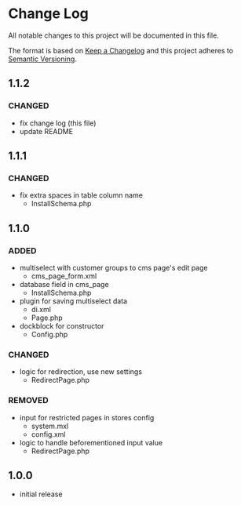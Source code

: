 # Change Log
All notable changes to this project will be documented in this file.

The format is based on [Keep a Changelog](http://keepachangelog.com/) and this project adheres to
[Semantic Versioning](http://semver.org/).

## 1.1.2

### CHANGED

- fix change log (this file)
- update README

## 1.1.1

### CHANGED

- fix extra spaces in table column name
    - InstallSchema.php

## 1.1.0

### ADDED

- multiselect with customer groups to cms page's edit page
    - cms_page_form.xml
- database field in cms_page
    - InstallSchema.php
- plugin for saving multiselect data
    - di.xml
    - Page.php
- dockblock for constructor
    - Config.php

### CHANGED

- logic for redirection, use new settings
    - RedirectPage.php
    
### REMOVED

- input for restricted pages in stores config
    - system.mxl
    - config.xml
- logic to handle beforementioned input value
    - RedirectPage.php

## 1.0.0

- initial release
